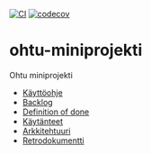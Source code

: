 [![CI](https://github.com/TheJiahao/ohtu-miniprojekti/actions/workflows/main.yml/badge.svg?branch=main)](https://github.com/TheJiahao/ohtu-miniprojekti/actions/workflows/main.yml)
[![codecov](https://codecov.io/github/TheJiahao/ohtu-miniprojekti/graph/badge.svg?token=Y8K1WUURTT)](https://codecov.io/github/TheJiahao/ohtu-miniprojekti)

# ohtu-miniprojekti

Ohtu miniprojekti

- [Käyttöohje](/docs/kayttoohje.md)
- [Backlog](https://docs.google.com/spreadsheets/d/1eXvUVxCCmZiO6jayb5dX2drwC7oZbU6ElO132ozUdUE/edit?usp=sharing)
- [Definition of done](/docs/definition_of_done.md)
- [Käytänteet](/docs/kaytanteet.md)
- [Arkkitehtuuri](/docs/arkkitehtuuri.md)
- [Retrodokumentti](retro.md)
